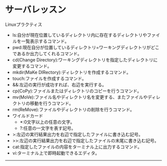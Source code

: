 # サーバレッスン
Linuxプラクティス
* ls:自分が現在位置しているディレクトリ内に存在するディレクトリやファイルを一覧表示するコマンド。
* pwd:現在自分が位置しているディレクトリ=ワーキングディレクトリがどこであるか出力してくれるコマンド。
* cd(Change Directory):ワーキングディレクトリを指定したディレクトリに変更するコマンド。
* mkdir(MaKe DIRectory):ディレクトリを作成するコマンド。
* touch:ファイルを作成するコマンド。
* &&:左辺の実行が成功すれば、右辺を実行する。
* cp(CoPy):ファイルまたはディレクトリのコピーを行うコマンド。
* mv(MoVe):ファイル名やディレクトリ名を変更する、またファイルやディレクトリの移動を行うコマンド。
* rm(ReMove):ファイルやディレクトリの削除を行うコマンド。
* ワイルドカード
  * \*:0文字以上の任意の文字。
  * \?:任意の一文字を表す記号。
* \>:左辺の実行結果出力を右辺で指定したファイルに書き込む記号。
* \>>:左辺の実行結果出力を右辺で指定したファイルの末尾に書き込む記号。
* cat:指定したファイルの内容をターミナル上に出力するコマンド。
* vi:ターミナル上で即時起動できるエディタ。
-----------------
